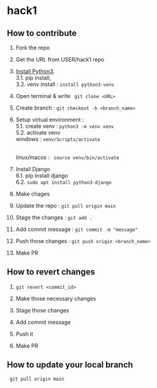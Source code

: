 # hack1
## How to contribute

1. Fork the repo

2. Get the URL from USER/hack1 repo

3. [Install Python3](https://www.python.org/downloads/). 
   <br> 3.1. pip install, 
   <br> 3.2. venv install : `install python3-venv`

4. Open terminal & write ` git clone <URL>`

5. Create branch : `git checkout -b <branch_name>`

5. Setup virtual environment :
    <br> 5.1. create venv : `python3 -m venv venv`
    <br> 5.2. activate venv 
       <br> windows : `venv/Scripts/activate`

   <br> linux/macos : ` source venv/bin/activate`

6. Install Django 
   <br>  6.1. pip install django
   <br>  6.2. `sudo apt install python3-django`

7. Make chages

8. Update the repo :  `git pull origin main`

9. Stage the changes : `git add .`

10. Add commit message : `git commit -m "message"`

11. Push those changes : `git push origin <branch_name>`

12. Make PR

## How to revert changes

1. `git revert <commit_id>`

2. Make those necessary changes

3. Stage those changes

4. Add commit message

5. Push it

6. Make PR

## How to update your local branch 
` git pull origin main`
